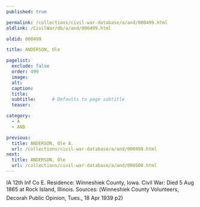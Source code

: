 ```yaml
---
published: true

permalink: /collections/civil-war-database/a/and/000499.html
oldlink: /CivilWar/db/a/and/000499.html

oldid: 000499

title: ANDERSON, Ole

pagelist:
  exclude: false
  order: 499
  image: 
  alt:
  caption:
  title:
  subtitle:      # Defaults to page subtitle
  teaser:

category: 
  - A 
  - AND

previous:
  title: ANDERSON, Ole A.
  url: /collections/civil-war-database/a/and/000498.html  
next:
  title: ANDERSON, Ole
  url: /collections/civil-war-database/a/and/000500.html   
---
```

IA 12th Inf Co E. Residence: Winneshiek County, Iowa. Civil War: Died 5 Aug 1865 at Rock Island, Illinois. Sources: (&#147;Winneshiek County Volunteers&#148;, Decorah Public Opinion, Tues., 18 Apr 1939 p2)